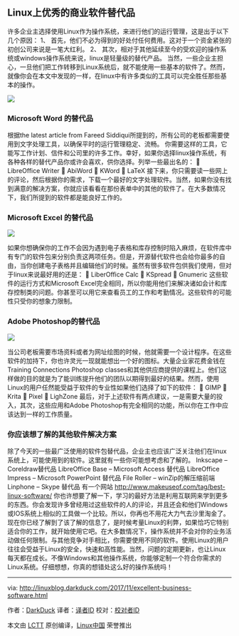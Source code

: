 Linux上优秀的商业软件替代品
-------

许多企业主选择使用Linux作为操作系统，来进行他们的运行管理，这是出于以下几个原因：
1、	首先，他们不必为得到的好处付任何费用。这对于一个资金紧张的初创公司来说是一笔大红利。
2、	其次，相对于其他延续至今的受欢迎的操作系统或windows操作系统来说，linux是轻量级的替代产品。
当然，一些企业主担心，一旦他们把工作转移到Linux系统后，就不能使用一些基本的软件了。然而，就像你会在本文中发现的一样，在linux中有许多类似的工具可以完全胜任那些基本的操作。

 [![](https://4.bp.blogspot.com/-xwLuDRdB6sw/Whxx0Z5pI5I/AAAAAAAADhU/YWHID8GU9AgrXRfeTz4HcDZkG-XWZNbSgCLcBGAs/s400/4444061098_6eeaa7dc1a_z.jpg)][3] 

### Microsoft Word 的替代品

根据the latest article from Fareed Siddiqui所提到的，所有公司的老板都需要使用到文字处理工具，以确保平时的运行管理稳定、流畅。
你需要这样的工具，它能写工作计划、信件和公司里的许多工作。幸好，如果你选择linux操作系统，有各种各样的替代产品你或许会喜欢，供你选择。列举一些最出名的：
	LibreOffice Writer
	AbiWord
	KWord
	LaTeX
接下来，你只需要读一些网上的评论，然后根据你的需求，下载一个最好的文字处理软件。当然，如果你没有找到满意的解决方案，你就应该看看在那份表单中的其他的软件了。在大多数情况下，我们所提到的软件都是能良好工作的。


### Microsoft Excel 的替代品 

 [![](https://4.bp.blogspot.com/-XdS6bSLQbOU/WhxyeWZeeCI/AAAAAAAADhc/C3hGY6rgzX4m2emunot80-4URu9-aQx8wCLcBGAs/s400/28929069495_e85d2626ba_z.jpg)][5] 

如果你想确保你的工作不会因为遇到电子表格和库存控制时陷入麻烦，在软件库中有专门的软件包来分别负责这两项任务。但是，开源替代软件也会给你最多的自由，当你创建电子表格并且编辑他们的时候。虽然有很多软件包供我们使用，但对于linux来说最好用的还是：
	LiberOffice Calc
	KSpread
	Gnumeric
这些软件的运行方式和Microsoft Excel完全相同，所以你能用他们来解决诸如会计和库存控制类的问题。你甚至可以用它来查看员工的工作和考勤情况。这些软件的可能性只受你的想象力限制。
 

### Adobe Photoshop的替代品 

 [![](https://3.bp.blogspot.com/-Id9Dm3CIXmc/WhxzGIlv3zI/AAAAAAAADho/VfIRCAbJMjMZzG2M97-uqLV9mOhqN7IWACLcBGAs/s400/32206185926_c69accfcef_z.jpg)][7] 

当公司老板需要市场资料或者为网址绘图的时候，他就需要一个设计程序。在这些软件的加持下，你也许灵光一现就能想出一个好的图标。大量企业家花费金钱在Training Connections Photoshop classes和其他供应商提供的课程上。他们这样做的目的就是为了能训练提升他们的团队以期得到最好的结果。然而，使用Linux的用户任然能受益于软件的专业性如果他们选择了如下的软件：
	GIMP
	Krita
	Pixel
	LighZone
最后，对于上述软件有两点建议，一是需要大量的投入，其次，这些应用和Adobe Photoshop有完全相同的功能，所以你在工作中应该达到一样的工作质量。
 

### 你应该想了解的其他软件解决方案

除了今天的一些最广泛使用的软件包替代品，企业主也应该广泛关注他们在linux系统上，可能使用到的软件。这里就有一些你可能想考虑和了解的。
Inkscape – Coreldraw替代品
LibreOffice Base – Microsoft Access 替代品
LibreOffice Impress – Microsoft PowerPoint 替代品
File Roller – winZip的解压缩前端
Linphone – Skype 替代品
有一个网站
http://www.makeuseof.com/tag/best-linux-software/
你也许想要了解一下，学习的最好方法是利用互联网来学到更多的东西。你会发现许多曾经用过这些软件的人的评论，并且还会和他们Windows或IOS系统上相似的工具做一个比较。所以，你再也不用花大力气去沙里淘金了。
现在你已经了解到了该了解的信息了，是时候考量Linux的利弊，如果恰巧它特别适合你的工作，就开始使用它吧。在大多数情况下，操作系统并不会对你的业务活动做任何限制。与其他竞争对手相比，你需要使用不同的软件。使用Linux的用户往往会受益于Linux的安全，快速和高性能。当然，问题的定期更新，也让Linux每天都在成长。不像Windows和其他操作系统，你能够定制一个符合你需求的Linux系统。仔细想想，你真的想错处这么好的操作系统吗！


--------------------------------------------------------------------------------

via: http://linuxblog.darkduck.com/2017/11/excellent-business-software.html

作者：[DarkDuck][a]
译者：[译者ID](https://github.com/YOliver)
校对：[校对者ID](https://github.com/校对者ID)

本文由 [LCTT](https://github.com/LCTT/TranslateProject) 原创编译，[Linux中国](https://linux.cn/) 荣誉推出

[a]:http://linuxblog.darkduck.com/
[1]:http://linuxblog.darkduck.com/2015/08/pivot-tables-in-libreoffice-calc.html
[3]:https://4.bp.blogspot.com/-xwLuDRdB6sw/Whxx0Z5pI5I/AAAAAAAADhU/YWHID8GU9AgrXRfeTz4HcDZkG-XWZNbSgCLcBGAs/s1600/4444061098_6eeaa7dc1a_z.jpg
[4]:https://www.linkedin.com/pulse/benefits-using-microsoft-word-fareed/
[5]:https://4.bp.blogspot.com/-XdS6bSLQbOU/WhxyeWZeeCI/AAAAAAAADhc/C3hGY6rgzX4m2emunot80-4URu9-aQx8wCLcBGAs/s1600/28929069495_e85d2626ba_z.jpg
[6]:http://linuxblog.darkduck.com/2014/03/why-open-software-and-what-are-benefits.html
[7]:https://3.bp.blogspot.com/-Id9Dm3CIXmc/WhxzGIlv3zI/AAAAAAAADho/VfIRCAbJMjMZzG2M97-uqLV9mOhqN7IWACLcBGAs/s1600/32206185926_c69accfcef_z.jpg
[8]:https://www.trainingconnection.com/photoshop-training.php
[9]:http://linuxblog.darkduck.com/2011/10/photoshop-alternatives-for-linux.html
[10]:http://www.makeuseof.com/tag/best-linux-software/
